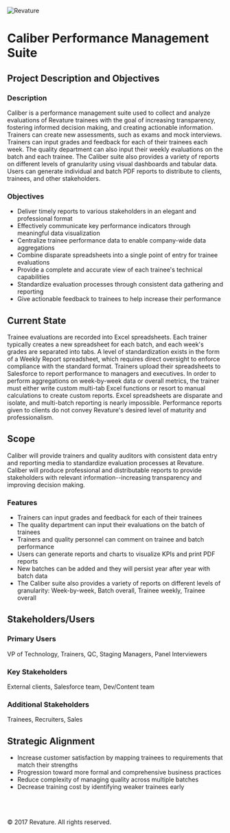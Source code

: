 ![Revature](https://github.com/pjw6193/caliber/blob/master/images/rev-brand.png) 

# Caliber Performance Management Suite

## Project Description and Objectives

### Description

Caliber is a performance management suite used to collect and analyze evaluations 
of Revature trainees with the goal of increasing transparency, fostering informed 
decision making, and creating actionable information. Trainers can create new 
assessments, such as exams and mock interviews. Trainers can input grades and 
feedback for each of their trainees each week. The quality department can also 
input their weekly evaluations on the batch and each trainee. The Caliber suite 
also provides a variety of reports on different levels of granularity using visual 
dashboards and tabular data. Users can generate individual and batch PDF reports 
to distribute to clients, trainees, and other stakeholders.

### Objectives

* Deliver timely reports to various stakeholders in an elegant and professional format
* Effectively communicate key performance indicators through meaningful data visualization
* Centralize trainee performance data to enable company-wide data aggregations
* Combine disparate spreadsheets into a single point of entry for trainee evaluations
* Provide a complete and accurate view of each trainee's technical capabilities
* Standardize evaluation processes through consistent data gathering and reporting
* Give actionable feedback to trainees to help increase their performance

## Current State

Trainee evaluations are recorded into Excel spreadsheets. Each trainer typically 
creates a new spreadsheet for each batch, and each week's grades are separated into tabs.
A level of standardization exists in the form of a Weekly Report spreadsheet, which 
requires direct oversight to enforce compliance with the standard format. Trainers upload 
their spreadsheets to Salesforce to report performance to managers and executives. In order 
to perform aggregations on week-by-week data or overall metrics, the trainer must either 
write custom multi-tab Excel functions or resort to manual calculations to create custom 
reports. Excel spreadsheets are disparate and isolate, and multi-batch reporting is 
nearly impossible. Performance reports given to clients do not convey Revature's desired level 
of maturity and professionalism.

## Scope

Caliber will provide trainers and quality auditors with consistent data entry 
and reporting media to standardize evaluation processes at Revature. Caliber will 
produce professional and distributable reports to provide stakeholders with relevant 
information--increasing transparency and improving decision making.

### Features 

* Trainers can input grades and feedback for each of their trainees
* The quality department can input their evaluations on the batch of trainees
* Trainers and quality personnel can comment on trainee and batch performance
* Users can generate reports and charts to visualize KPIs and print PDF reports
* New batches can be added and they will persist year after year with batch data
* The Caliber suite also provides a variety of reports on different levels of granularity:
    Week-by-week, Batch overall, Trainee weekly, Trainee overall

## Stakeholders/Users

### Primary Users

VP of Technology, Trainers, QC, Staging Managers, Panel Interviewers 

### Key Stakeholders

External clients, Salesforce team, Dev/Content team

### Additional Stakeholders

Trainees, Recruiters, Sales

## Strategic Alignment

* Increase customer satisfaction by mapping trainees to requirements that match their strengths
* Progression toward more formal and comprehensive business practices
* Reduce complexity of managing quality across multiple batches 
* Decrease training cost by identifying weaker trainees early

<br/><br/><br/>
&copy; 2017 Revature. All rights reserved.

